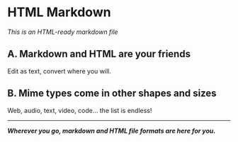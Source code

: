 # HTML Markdown

*This is an HTML-ready markdown file*

## A. Markdown and HTML are your friends

Edit as text, convert where you will.

## B. Mime types come in other shapes and sizes

Web, audio, text, video, code... the list is endless!

___

***Wherever you go, markdown and HTML file formats are here for you.***
